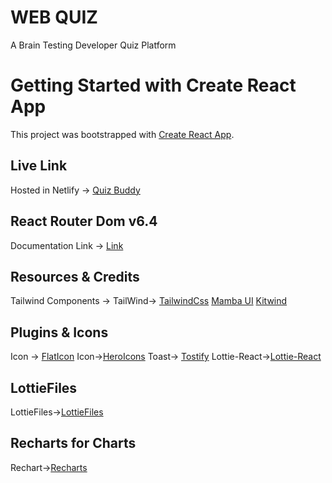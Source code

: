 
# WEB QUIZ

A Brain Testing Developer Quiz Platform

# Getting Started with Create React App

This project was bootstrapped with [Create React App](https://github.com/facebook/create-react-app).


## Live Link
Hosted in Netlify -> [Quiz Buddy]()


## React Router Dom v6.4 
Documentation Link -> [Link](https://reactrouter.com/en/main/start/overview)

## Resources & Credits
Tailwind Components -> 
TailWind-> [TailwindCss](https://tailwindcss.com/)
[Mamba UI](https://www.mambaui.com/)
[Kitwind](https://kitwind.io/products/kometa/components)

## Plugins & Icons
Icon -> [FlatIcon](https://www.flaticon.com/)
Icon->[HeroIcons](https://heroicons.com/)
Toast-> [Tostify](https://www.npmjs.com/package/react-toastify)
Lottie-React->[Lottie-React](https://www.npmjs.com/package/lottie-react)

## LottieFiles
LottieFiles->[LottieFiles](https://lottiefiles.com/)

## Recharts for Charts
Rechart->[Recharts](https://recharts.org/en-US/)